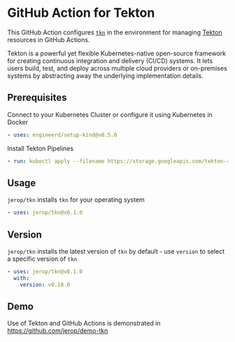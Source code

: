 # GitHub Action for Tekton

This GitHub Action configures [`tkn`](https://github.com/tektoncd/cli) in the environment for managing [Tekton](https://tekton.dev/) 
resources in GitHub Actions. 

Tekton is a powerful yet flexible Kubernetes-native open-source framework for creating continuous integration and 
delivery (CI/CD) systems. It lets users build, test, and deploy across multiple cloud providers or on-premises systems 
by abstracting away the underlying implementation details.

## Prerequisites

Connect to your Kubernetes Cluster or configure it using Kubernetes in Docker

```yaml
- uses: engineerd/setup-kind@v0.5.0
```

Install Tekton Pipelines 

```yaml
- run: kubectl apply --filename https://storage.googleapis.com/tekton-releases/pipeline/latest/release.yaml
```

## Usage

`jerop/tkn` installs `tkn` for your operating system 

```yaml
- uses: jerop/tkn@v0.1.0
```

## Version

`jerop/tkn` installs the latest version of `tkn` by default - use `version` to select a specific version of `tkn`

```yaml
- uses: jerop/tkn@v0.1.0
  with:
    version: v0.18.0
```

## Demo

Use of Tekton and GitHub Actions is demonstrated in https://github.com/jerop/demo-tkn

